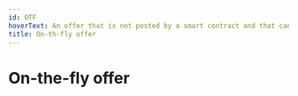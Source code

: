 ```yaml
---
id: OTF
hoverText: An offer that is not posted by a smart contract and that can only source liquidity from an EOA.
title: On-th-fly offer
---
```


# On-the-fly offer
